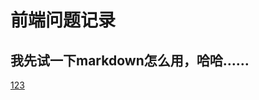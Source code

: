 # 前端问题记录
## 我先试一下markdown怎么用，哈哈……

[123](https://github.com/2768533792/blog/issues/1#issue-394538183)
